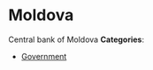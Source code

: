 # Moldova


Central bank of Moldova
**Categories**:

- [Government](https://github/awesome-apis/awesome-apis#government)



